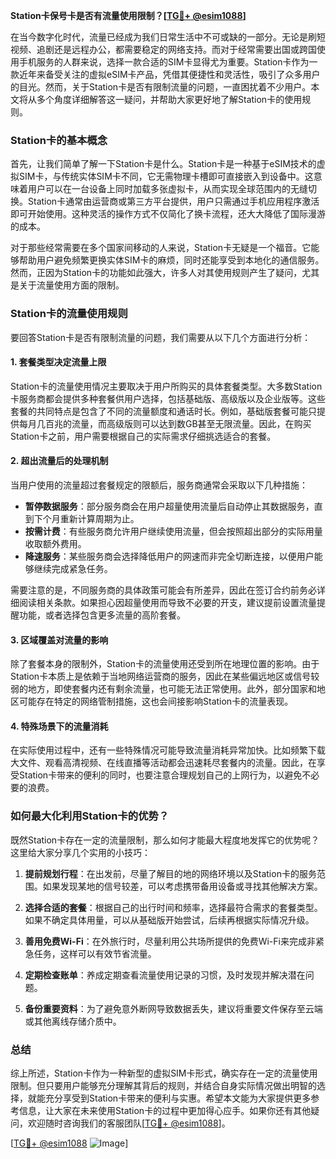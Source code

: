 **Station卡保号卡是否有流量使用限制？[[TG💪+ @esim1088](https://t.me/s/esim1088)]**

在当今数字化时代，流量已经成为我们日常生活中不可或缺的一部分。无论是刷短视频、追剧还是远程办公，都需要稳定的网络支持。而对于经常需要出国或跨国使用手机服务的人群来说，选择一款合适的SIM卡显得尤为重要。Station卡作为一款近年来备受关注的虚拟eSIM卡产品，凭借其便捷性和灵活性，吸引了众多用户的目光。然而，关于Station卡是否有限制流量的问题，一直困扰着不少用户。本文将从多个角度详细解答这一疑问，并帮助大家更好地了解Station卡的使用规则。

### Station卡的基本概念

首先，让我们简单了解一下Station卡是什么。Station卡是一种基于eSIM技术的虚拟SIM卡，与传统实体SIM卡不同，它无需物理卡槽即可直接嵌入到设备中。这意味着用户可以在一台设备上同时加载多张虚拟卡，从而实现全球范围内的无缝切换。Station卡通常由运营商或第三方平台提供，用户只需通过手机应用程序激活即可开始使用。这种灵活的操作方式不仅简化了换卡流程，还大大降低了国际漫游的成本。

对于那些经常需要在多个国家间移动的人来说，Station卡无疑是一个福音。它能够帮助用户避免频繁更换实体SIM卡的麻烦，同时还能享受到本地化的通信服务。然而，正因为Station卡的功能如此强大，许多人对其使用规则产生了疑问，尤其是关于流量使用方面的限制。

### Station卡的流量使用规则

要回答Station卡是否有限制流量的问题，我们需要从以下几个方面进行分析：

#### 1. **套餐类型决定流量上限**
Station卡的流量使用情况主要取决于用户所购买的具体套餐类型。大多数Station卡服务商都会提供多种套餐供用户选择，包括基础版、高级版以及企业版等。这些套餐的共同特点是包含了不同的流量额度和通话时长。例如，基础版套餐可能只提供每月几百兆的流量，而高级版则可以达到数GB甚至无限流量。因此，在购买Station卡之前，用户需要根据自己的实际需求仔细挑选适合的套餐。

#### 2. **超出流量后的处理机制**
当用户使用的流量超过套餐规定的限额后，服务商通常会采取以下几种措施：
- **暂停数据服务**：部分服务商会在用户超量使用流量后自动停止其数据服务，直到下个月重新计算周期为止。
- **按需计费**：有些服务商允许用户继续使用流量，但会按照超出部分的实际用量收取额外费用。
- **降速服务**：某些服务商会选择降低用户的网速而非完全切断连接，以便用户能够继续完成紧急任务。

需要注意的是，不同服务商的具体政策可能会有所差异，因此在签订合约前务必详细阅读相关条款。如果担心因超量使用而导致不必要的开支，建议提前设置流量提醒功能，或者选择包含更多流量的高阶套餐。

#### 3. **区域覆盖对流量的影响**
除了套餐本身的限制外，Station卡的流量使用还受到所在地理位置的影响。由于Station卡本质上是依赖于当地网络运营商的服务，因此在某些偏远地区或信号较弱的地方，即使套餐内还有剩余流量，也可能无法正常使用。此外，部分国家和地区可能存在特定的网络管制措施，这也会间接影响Station卡的流量表现。

#### 4. **特殊场景下的流量消耗**
在实际使用过程中，还有一些特殊情况可能导致流量消耗异常加快。比如频繁下载大文件、观看高清视频、在线直播等活动都会迅速耗尽套餐内的流量。因此，在享受Station卡带来的便利的同时，也要注意合理规划自己的上网行为，以避免不必要的浪费。

### 如何最大化利用Station卡的优势？

既然Station卡存在一定的流量限制，那么如何才能最大程度地发挥它的优势呢？这里给大家分享几个实用的小技巧：

1. **提前规划行程**：在出发前，尽量了解目的地的网络环境以及Station卡的服务范围。如果发现某地的信号较差，可以考虑携带备用设备或寻找其他解决方案。
   
2. **选择合适的套餐**：根据自己的出行时间和频率，选择最符合需求的套餐类型。如果不确定具体用量，可以从基础版开始尝试，后续再根据实际情况升级。

3. **善用免费Wi-Fi**：在外旅行时，尽量利用公共场所提供的免费Wi-Fi来完成非紧急任务，这样可以有效节省流量。

4. **定期检查账单**：养成定期查看流量使用记录的习惯，及时发现并解决潜在问题。

5. **备份重要资料**：为了避免意外断网导致数据丢失，建议将重要文件保存至云端或其他离线存储介质中。

### 总结

综上所述，Station卡作为一种新型的虚拟SIM卡形式，确实存在一定的流量使用限制。但只要用户能够充分理解其背后的规则，并结合自身实际情况做出明智的选择，就能充分享受到Station卡带来的便利与实惠。希望本文能为大家提供更多参考信息，让大家在未来使用Station卡的过程中更加得心应手。如果你还有其他疑问，欢迎随时咨询我们的客服团队[[TG💪+ @esim1088](https://t.me/s/esim1088)]。

[[TG💪+ @esim1088](https://t.me/s/esim1088) ![Image](https://i.postimg.cc/4NQfJmqS/Snipaste-2025-05-13-00-14-12.png)]